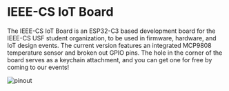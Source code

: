 # IEEE-CS IoT Board

The IEEE-CS IoT Board is an ESP32-C3 based development board for the IEEE-CS USF student organization, to be used in firmware, hardware, and IoT design events. 
The current version features an integrated MCP9808 temperature sensor and broken out GPIO pins. The hole in the corner of the board serves as a keychain attachment, and you can get one 
for free by coming to our events! 

![pinout](https://github.com/akarez/IEEE-CS-IoT-Board/blob/main/assets/pinout.png)
